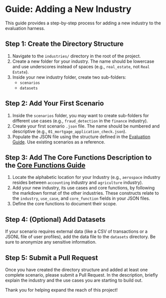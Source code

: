 <!-- docs/guides/02_ADDING_AN_INDUSTRY.md -->

# Guide: Adding a New Industry

This guide provides a step-by-step process for adding a new industry to the evaluation harness.

## Step 1: Create the Directory Structure

1.  Navigate to the `industries/` directory in the root of the project.
2.  Create a new folder for your industry. The name should be lowercase and use underscores instead of spaces (e.g., `real_estate`, not `Real Estate`).
3.  Inside your new industry folder, create two sub-folders:
    -   `scenarios`
    -   `datasets`

## Step 2: Add Your First Scenario

1.  Inside the `scenarios` folder, you may want to create sub-folders for different use cases (e.g., `fraud_detection` in the `finance` industry).
2.  Create your first scenario `.json` file. The name should be numbered and descriptive (e.g., `01_mortgage_application_check.json`).
3.  Populate the JSON file using the structure defined in the [Evaluation Guide](01_EVALUATION_GUIDE.md). Use existing scenarios as a reference.

## Step 3: Add The Core Functions Description to the [Core Functions Guide](03_CORE_FUNCTIONS_GUIDE.md)

1.  Locate the alphabetic location for your Industry (e.g., `aerospace` industry resides between `accounting` industry and `agriculture` industry).
2.  Add your new industry, its use cases and core functions, by following the markdown format of the other industries. These constructs relate to the `industry`, `use_case`, and `core_function` fields in your JSON files.
3.  Define the core functions to document their scope.

## Step 4: (Optional) Add Datasets

If your scenario requires external data (like a CSV of transactions or a JSONL file of user profiles), add the data file to the `datasets` directory. Be sure to anonymize any sensitive information.

## Step 5: Submit a Pull Request

Once you have created the directory structure and added at least one complete scenario, please submit a Pull Request. In the description, briefly explain the industry and the use cases you are starting to build out.

Thank you for helping expand the reach of this project!
